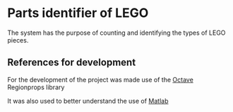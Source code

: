 # Parts identifier of LEGO

The system has the purpose of counting and identifying the types of LEGO pieces.

## References for development

For the development of the project was made use of the [Octave](https://octave.sourceforge.io/image/function/regionprops.html) Regionprops library<br />

It was also used to better understand the use of [Matlab](https://www.mathworks.com/help/images/ref/regionprops.html) 
